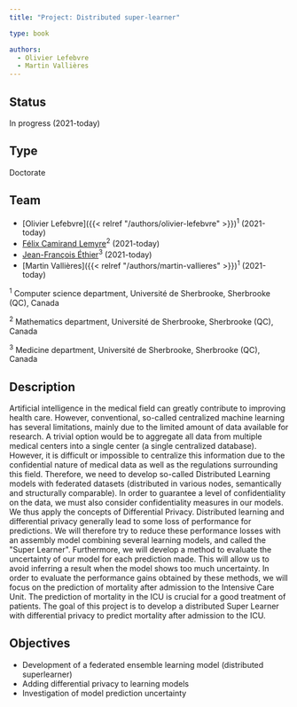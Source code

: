 ```yaml
---
title: "Project: Distributed super-learner"

type: book

authors:
  - Olivier Lefebvre
  - Martin Vallières
---
```


## Status

In progress (2021-today)

## Type

Doctorate

## Team

- [Olivier Lefebvre]({{< relref "/authors/olivier-lefebvre" >}})<sup>1</sup> (2021-today)
- [Félix Camirand Lemyre](https://www.usherbrooke.ca/mathematiques/nous-joindre/personnel/corps-professoral/professeurs/felix-camirand-lemyre)<sup>2</sup> (2021-today)
- [Jean-François Éthier](https://www.usherbrooke.ca/recherche/specialistes/details/jean-francois.ethier)<sup>3</sup> (2021-today)
- [Martin Vallières]({{< relref "/authors/martin-vallieres" >}})<sup>1</sup> (2021-today)

<sup>1</sup> Computer science department, Université de Sherbrooke, Sherbrooke (QC), Canada

<sup>2</sup> Mathematics department, Université de Sherbrooke, Sherbrooke (QC), Canada

<sup>3</sup> Medicine department, Université de Sherbrooke, Sherbrooke (QC), Canada

## Description
Artificial intelligence in the medical field can greatly contribute to improving health care. However, conventional, so-called centralized machine learning has several limitations, mainly due to the limited amount of data available for research. A trivial option would be to aggregate all data from multiple medical centers into a single center (a single centralized database). However, it is difficult or impossible to centralize this information due to the confidential nature of medical data as well as the regulations surrounding this field. Therefore, we need to develop so-called Distributed Learning models with federated datasets (distributed in various nodes, semantically and structurally comparable). In order to guarantee a level of confidentiality on the data, we must also consider confidentiality measures in our models. We thus apply the concepts of Differential Privacy. Distributed learning and differential privacy generally lead to some loss of performance for predictions. We will therefore try to reduce these performance losses with an assembly model combining several learning models, and called the "Super Learner". Furthermore, we will develop a method to evaluate the uncertainty of our model for each prediction made. This will allow us to avoid inferring a result when the model shows too much uncertainty. In order to evaluate the performance gains obtained by these methods, we will focus on the prediction of mortality after admission to the Intensive Care Unit. The prediction of mortality in the ICU is crucial for a good treatment of patients. The goal of this project is to develop a distributed Super Learner with differential privacy to predict mortality after admission to the ICU.


## Objectives

  - Development of a federated ensemble learning model (distributed superlearner)
  - Adding differential privacy to learning models
  - Investigation of model prediction uncertainty

